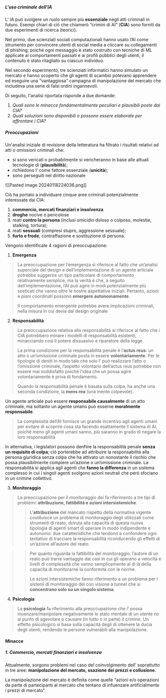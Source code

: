 ##### L'uso criminale dell'IA

L’ IA può svolgere un ruolo sempre più **essenziale** negli atti criminali in futuro.
Esempi chiari di ciò che chiamerò “crimini di AI” (**CIA**) sono forniti da due esperimenti di ricerca (teorici).

Nel primo, due scienziati sociali computazionali hanno usato l’AI come strumento per convincere utenti di social media a cliccare su collegamenti di phishing; poiché ogni messaggio è stato costruito con tecniche di ML applicate ai comportamenti passati e ai profili pubblici degli utenti, il contenuto è stato ritagliato su ciascun individuo.

Nel secondo esperimento, tre scienziati informatici hanno simulato un mercato e hanno scoperto che gli agenti di scambio potevano apprendere ed eseguire una “vantaggiosa” campagna di manipolazione del mercato che includeva una serie di falsi ordini ingannevoli.

Di seguito, l'analisi riportata risponde a due domande:
1. *Quali sono le minacce fondamentalmente peculiari e plausibili poste dai CIA?*
2. *Quali soluzioni sono disponibili o possono essere elaborate per affrontare i CIA?*


##### Preoccupazioni

Un'analisi iniziale di revisione della letteratura ha filtrato i risultati relativi ad atti o omissioni criminali che:
- si sono vericati o probabilmente si vericheranno in base alle attuali tecnologie di (**plausibilità**); 
- richiedono l’ come fattore essenziale (**unicità**); 
- sono perseguiti nel diritto nazionale

![[Pasted image 20240118224036.png]]

Ciò ha portato a individuare cinque aree criminali potenzialmente interessate dai CIA:
1. **commercio, mercati finanziari e insolvenza**
2. **droghe** nocive o pericolose
3. reati **contro la persona** (inclusi omicidio doloso o colposo, molestie, stalking, tortura); 
4. reati **sessuali** (compresi stupro, aggressione sessuale); 
5. **furto e frode**, contraffazione e sostituzione di persona.

Vengono identificate 4 ragioni di preoccupazione:

1. **Emergenza**
>	La preoccupazione per l’emergenza si riferisce al fatto che un’analisi superciale del design e dell’implementazione di un agente articiale potrebbe suggerire un tipo particolare di comportamento relativamente semplice, ma la verità è che, a seguito dell’implementazione, l’AI può agire in modi potenzialmente più sosticati che vanno oltre le nostre aspettative iniziali. 
>	Pertanto, azioni e piani coordinati possono **emergere autonomamente**.
>
>	Il comportamento emergente potrebbe avere implicazioni criminali, nella misura in cui devia dal design originale


2. **Responsabilità**
> 	La preoccupazione relativa alla responsabilità si riferisce al fatto che i CIA potrebbero minare i modelli di responsabilità esistenti, minacciando così il potere dissuasivo e riparatore della legge.
> 	
> 	La prima condizione per la responsabilità penale è l’**actus reus**: un atto o un’omissione criminale posta in essere **volontariamente**.
> 	Per le tipologie di deniti in modo tale che solo l’ può realizzare l’atto o l’omissione criminale, l’aspetto volontario dell’actus reus potrebbe non essere mai soddisfatto poiché l’idea che un possa agire volontariamente è priva di fondamento.
> 	
> 	Quando la responsabilità penale è basata sulla colpa, ha anche una seconda condizione, la **mens rea** (una mente colpevole).

 
 Un agente articiale può essere **responsabile causalmente** di un atto criminale, ma soltanto un agente umano può esserne **moralmente responsabile**.

> La complessità dell’AI fornisce un grande incentivo agli agenti umani per evitare di scoprire cosa sta facendo esattamente il sistema di AI, poiché meno gli agenti umani sanno, più saranno in grado di negare la loro responsabilità

In alternativa, i legislatori possono denfiire la responsabilità penale **senza un requisito di colpa**; ciò porterebbe ad attribuire la responsabilità alla persona giuridica senza colpa che ha attivato un nonostante il rischio che possa plausibilmente compiere un’azione o un’omissione criminale.
La responsabilità si applica agli agenti che **fanno la differenza** in un sistema complesso in cui i singoli agenti svolgono azioni neutrali che però sfociano in un crimine collettivo.

3. **Monitoraggio**
 > 	La preoccupazione per il monitoraggio dei fa riferimento a tre tipi di problemi: **attribuzione, fattibilità e azioni intersistemiche**.
 > 	
 > 	> L’**attribuzione** del mancato rispetto della normativa vigente costituisce un problema di monitoraggio degli utilizzati come strumenti di reato, dovuta alla capacità di questa nuova tipologia di agenti smart di operare in modo indipendente e autonomo: due caratteristiche che tendono a confondere ogni tentativo di tracciare la responsabilità riconducendo gli effetti di un’azione all’autore del reato.
 
 > 	> Per quanto riguarda la fattibilità del monitoraggio, l’autore di un reato può trarre vantaggio dai casi in cui gli operano a velocità e livelli di complessità che vanno semplicemente al di là della capacità di monitorarne la conformità con le norme.
 > 	
 > 	> Le azioni intersistemiche fanno riferimento a un problema per i sistemi di monitoraggio dei con visione a tunnel che si **concentrano solo su un singolo sistema**.
 > 	
 

4. **Psicologia**
>	La **psicologia** fa riferimento alla preoccupazione che l’ possa inuenzare/manipolare negativamente lo stato mentale di un utente no al punto di agevolare o causare (in tutto o in parte) il crimine.
>	Un effetto psicologico si basa sulla capacità degli di ottenere la ducia degli utenti, rendendo le persone vulnerabili alla manipolazione.


#### Minacce

##### 1. Commercio, mercati finanziari e insolvenza

Attualmente, sorgono problemi nel caso del coinvolgimento dell’ soprattutto in tre aree: **manipolazione del mercato, ssazione dei prezzi e collusione**.

La manipolazione del mercato è definita come quelle “azioni e/o operazioni da parte di partecipanti al mercato che tentano di infuenzare artificialmente i prezzi di mercato”.



